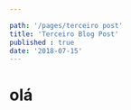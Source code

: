 ```yaml
---

path: '/pages/terceiro post'
title: 'Terceiro Blog Post'
published : true
date: '2018-07-15'
---
```


# olá
